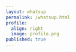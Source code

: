 ```yaml
---
layout: whatsup
permalink: /whatsup.html
profile:
  align: right
  image: profile.png
published: true
---
```

